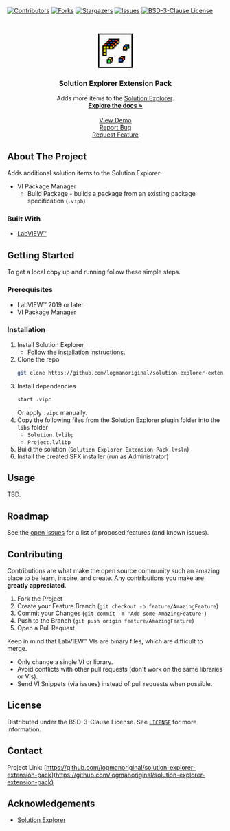 <!-- Based on https://github.com/othneildrew/Best-README-Template -->
<!-- PROJECT SHIELDS -->
<!--
*** I'm using markdown "reference style" links for readability.
*** Reference links are enclosed in brackets [ ] instead of parentheses ( ).
*** See the bottom of this document for the declaration of the reference variables
*** for contributors-url, forks-url, etc. This is an optional, concise syntax you may use.
*** https://www.markdownguide.org/basic-syntax/#reference-style-links
-->
[![Contributors][contributors-shield]][contributors-url]
[![Forks][forks-shield]][forks-url]
[![Stargazers][stars-shield]][stars-url]
[![Issues][issues-shield]][issues-url]
[![BSD-3-Clause License][license-shield]][license-url]

<!-- PROJECT LOGO -->
<br>
<p align="center">
  <a href="https://github.com/logmanoriginal/solution-explorer-extension-pack">
    <img src=".github/images/icon.png" alt="Logo" width="80" height="80">
  </a>

  <h3 align="center">Solution Explorer Extension Pack</h3>

  <p align="center">
    Adds more items to the <a href="https://www.mooregoodideas.com/products/solution-explorer/">Solution Explorer</a>.
    <br>
    <a href="https://github.com/logmanoriginal/solution-explorer-extension-pack"><strong>Explore the docs »</strong></a>
    <br>
    <br>
    <a href="https://github.com/logmanoriginal/solution-explorer-extension-pack">View Demo</a>
    <br>
    <a href="https://github.com/logmanoriginal/solution-explorer-extension-pack/issues">Report Bug</a>
    <br>
    <a href="https://github.com/logmanoriginal/solution-explorer-extension-pack/issues">Request Feature</a>
  </p>
</p>

<!-- ABOUT THE PROJECT -->
## About The Project

Adds additional solution items to the Solution Explorer:

* VI Package Manager
  * Build Package - builds a package from an existing package specification (`.vipb`)

### Built With

* [LabVIEW&trade;](https://www.ni.com/labview)

<!-- GETTING STARTED -->
## Getting Started

To get a local copy up and running follow these simple steps.

### Prerequisites

* LabVIEW&trade; 2019 or later
* VI Package Manager

### Installation

1. Install Solution Explorer
   * Follow the [installation instructions](https://www.mooregoodideas.com/products/solution-explorer/index.html#distribution-and-installation).
2. Clone the repo
   ```sh
   git clone https://github.com/logmanoriginal/solution-explorer-extension-pack.git
   ```
3. Install dependencies
   ```sh
   start .vipc
   ```
   Or apply `.vipc` manually.
4. Copy the following files from the Solution Explorer plugin folder into the `libs` folder
   * `Solution.lvlibp`
   * `Project.lvlibp`
5. Build the solution (`Solution Explorer Extension Pack.lvsln`)
6. Install the created SFX installer (run as Administrator)

<!-- USAGE EXAMPLES -->
## Usage

TBD.

<!-- ROADMAP -->
## Roadmap

See the [open issues](https://github.com/logmanoriginal/solution-explorer-extension-pack/issues) for a list of proposed features (and known issues).

<!-- CONTRIBUTING -->
## Contributing

Contributions are what make the open source community such an amazing place to be learn, inspire, and create. Any contributions you make are **greatly appreciated**.

1. Fork the Project
2. Create your Feature Branch (`git checkout -b feature/AmazingFeature`)
3. Commit your Changes (`git commit -m 'Add some AmazingFeature'`)
4. Push to the Branch (`git push origin feature/AmazingFeature`)
5. Open a Pull Request

Keep in mind that LabVIEW&trade; VIs are binary files, which are difficult to merge.
- Only change a single VI or library.
- Avoid conflicts with other pull requests (don't work on the same libraries or VIs).
- Send VI Snippets (via issues) instead of pull requests when possible.

<!-- LICENSE -->
## License

Distributed under the BSD-3-Clause License. See [`LICENSE`](LICENSE.txt) for more information.

<!-- CONTACT -->
## Contact

Project Link: [https://github.com/logmanoriginal/solution-explorer-extension-pack](https://github.com/logmanoriginal/solution-explorer-extension-pack)

<!-- ACKNOWLEDGEMENTS -->
## Acknowledgements

* [Solution Explorer](https://gitlab.com/mgi/Solution-Explorer)

<!-- MARKDOWN LINKS & IMAGES -->
<!-- https://www.markdownguide.org/basic-syntax/#reference-style-links -->
[contributors-shield]: https://img.shields.io/github/contributors/logmanoriginal/solution-explorer-extension-pack.svg?style=for-the-badge
[contributors-url]: https://github.com/logmanoriginal/solution-explorer-extension-pack/graphs/contributors
[forks-shield]: https://img.shields.io/github/forks/logmanoriginal/solution-explorer-extension-pack.svg?style=for-the-badge
[forks-url]: https://github.com/logmanoriginal/solution-explorer-extension-pack/network/members
[stars-shield]: https://img.shields.io/github/stars/logmanoriginal/solution-explorer-extension-pack.svg?style=for-the-badge
[stars-url]: https://github.com/logmanoriginal/solution-explorer-extension-pack/stargazers
[issues-shield]: https://img.shields.io/github/issues/logmanoriginal/solution-explorer-extension-pack.svg?style=for-the-badge
[issues-url]: https://github.com/logmanoriginal/solution-explorer-extension-pack/issues
[license-shield]: https://img.shields.io/github/license/logmanoriginal/solution-explorer-extension-pack.svg?style=for-the-badge
[license-url]: https://github.com/logmanoriginal/solution-explorer-extension-pack/blob/master/LICENSE.txt
